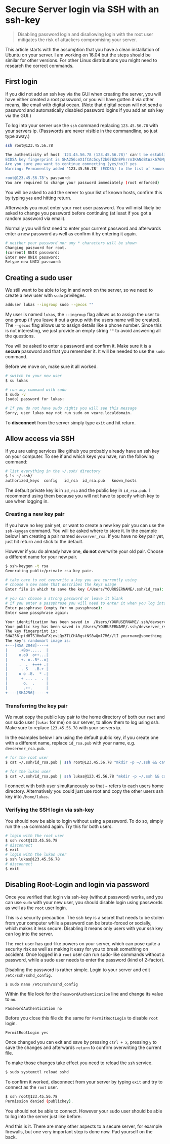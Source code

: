 # Secure Server login via SSH with an ssh-key

> Disabling password login and disallowing login with the root user mitigates the risk of attackers compromising your server.

This article starts with the assumption that you have a clean installation of Ubuntu on your server. I am working on 16.04 but the steps should be similar for other versions. For other Linux distributions you might need to research the correct commands.

## First login
If you did not add an ssh key via the GUI when creating the server, you will have either created a root password, or you will have gotten it via other means, like email with digital ocean. (Note that digital ocean will not send a password and automatically disabled password logins if you add an ssh key via the GUI.)

To log into your server use the `ssh` command replacing `123.45.56.78` with your servers ip. (Passwords are never visible in the commandline, so just type away.)

```bash
ssh root@123.45.56.78

The authenticity of host '123.45.56.78 (123.45.56.78)' can't be established.
ECDSA key fingerprint is SHA256:mX1fCAc5cyf2bG7BZnBPhrrmIKANdBtWzk676MgqhSs.
Are you sure you want to continue connecting (yes/no)? yes
Warning: Permanently added '123.45.56.78' (ECDSA) to the list of known hosts.

root@123.45.56.78's password:
You are required to change your password immediately (root enforced)
```

You will be asked to add the server to your list of known hosts, confirm this by typing `yes` and hitting return.

Afterwards you must enter your `root` user password. You will mist likely be asked to change you password before continuing (at least if you got a random password via email).

Normally you will first need to enter your current password and afterwards enter a new password as well as confirm it by entering it again. 

```bash
# neither your password nor any * characters will be shown
Changing password for root.
(current) UNIX password:
Enter new UNIX password:
Retype new UNIX password:
```


## Creating a sudo user

We still want to be able to log in and work on the server, so we need to create a new user with `sudo` privileges.

```bash
adduser lukas --ingroup sudo --gecos ""
```

My user is named `lukas`, the `--ingroup` flag allows us to assign the user to one group (if you leave it out a group with the users name will be created). The `--gecos` flag allows us to assign details like a phone number. Since this is not interesting, we just provide an empty string `""` to avoid answering all the questions.

You will be asked to enter a password and confirm it. Make sure it is a **secure** password and that you remember it. It will be needed to use the `sudo` command.

Before we move on, make sure it all worked.

```bash
# switch to your new user
$ su lukas

# run any command with sudo
$ sudo -v
[sudo] password for lukas:

# If you do not have sudo rights you will see this message
Sorry, user lukas may not run sudo on veare.localdomain.
```

To **disconnect** from the server simply type `exit` and hit return.

## Allow access via SSH

If you are using services like github you probably already have an ssh key on your computer. To see if and which keys you have, run the following command:

```bash
# list everything in the ~/.ssh/ directory
$ ls ~/.ssh/
authorized_keys  config   id_rsa  id_rsa.pub   known_hosts
```

The default private key is in `id_rsa` and the public key in `id_rsa.pub`. I recommend using them because you will not have to specify which key to use when logging in.

### Creating a new key pair

If you have no key pair yet, or want to create a new key pair you can use the `ssh-keygen` command. You will be asked where to store it. In the example below I am creating a pair named `devserver_rsa`. If you have no key pair yet, just hit return and stick to the default. 

However if you do already have one, **do not** overwrite your old pair. Choose a different name for your new pair.

```bash
$ ssh-keygen -t rsa
Generating public/private rsa key pair.

# take care to not overwrite a key you are currently using
# choose a new name that describes the keys usage
Enter file in which to save the key (/Users/YOURUSERNAME/.ssh/id_rsa): /Users/YOURUSERNAME/.ssh/devserver_rsa

# you can choose a strong password or leave it blank
# if you enter a passphrase you will need to enter it when you log into your server
Enter passphrase (empty for no passphrase):
Enter same passphrase again:

Your identification has been saved in  /Users/YOURUSERNAME/.ssh/devserver_rsa.
Your public key has been saved in /Users/YOURUSERNAME/.ssh/devserver_rsa.
The key fingerprint is:
SHA256:ptdHTSJHm8aFXjevLQy3TLCHARgstNS8wQml7M6//lI yourname@something
The key's randomart image is:
+---[RSA 2048]----+
|     .+Bo+.....  |
|     o.oO  o++...|
|      +. o..B*..o|
|     .  .  +=++ .|
|      . S   .B.+ |
|     o o .E.  * .|
|      + ... .  . |
|       o.  .     |
|       .++.      |
+----[SHA256]-----+
```

### Transferring the key pair

We must copy the public key pair to the home directory of both our `root` and our sudo user (`lukas` for me) on our server, to allow them to log using ssh. Make sure to replace `123.45.56.78` with your servers ip.

In the examples below I am using the default public key, if you create one with a different name, replace `id_rsa.pub` with your name, e.g. `devserver_rsa.pub`.

```bash
# for the root user
$ cat ~/.ssh/id_rsa.pub | ssh root@123.45.56.78 "mkdir -p ~/.ssh && cat >>  ~/.ssh/authorized_keys"

# for the lukas user
$ cat ~/.ssh/id_rsa.pub | ssh lukas@123.45.56.78 "mkdir -p ~/.ssh && cat >>  ~/.ssh/authorized_keys"
```

I connect with both user simultaneously so that `~` refers to each users home directory. Alternatively you could just use root and copy the other users ssh key into `/home/lukas`.

### Verifying the SSH login via ssh-key

You should now be able to login without using a password. To do so, simply run the `ssh` command again. Try this for both users.

```bash
# login with the root user
$ ssh root@123.45.56.78
# disconnect
$ exit
# login with the lukas user
$ ssh lukas@123.45.56.78
# disconnect
$ exit
```

## Disabling Root-Login and login via password

Once you verified that login via ssh-key (without password) works, and you can use `sudo` with your new user, you should disable login using passwords as well as the `root` user login. 

This is a security precaution. The ssh key is a secret that needs to be stolen from your computer while a password can be brute-forced or socially, which makes it less secure. Disabling it means only users with your ssh key can log into the server.

The `root` user has god-like powers on your server, which can pose quite a security risk as well as making it easy for you to break something on accident. Once logged in a `root` user can run sudo-like commands without a password, while a sudo user needs to enter the password (kind of 2-factor).

Disabling the password is rather simple. Login to your server and edit `/etc/ssh/sshd_config`.

```bash
$ sudo nano /etc/ssh/sshd_config
```

Within the file look for the `PasswordAuthentication` line and change its value to `no`.

```
PasswordAuthentication no
```

Before you close this file do the same for `PermitRootLogin` to disable `root` login.

```
PermitRootLogin yes
```

Once changed you can exit and save by pressing `ctrl + x`, pressing `y` to save the changes and afterwards `return` to confirm overwriting the current file. 

To make those changes take effect you need to reload the `ssh` service.

```bash
$ sudo systemctl reload sshd
```

To confirm it worked, disconnect from your server by typing `exit` and try to connect as the `root` user.

```bash
$ ssh root@123.45.56.78
Permission denied (publickey).
```

You should not be able to connect. However your sudo user should be able to log into the server just like before. 

And this is it. There are many other aspects to a secure server, for example firewalls, but one very important step is done now. Pad yourself on the back.

